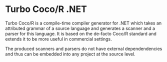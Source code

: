 # Turbo Coco/R .NET
Turbo Coco/R is a compile-time compiler generator for .NET which takes an attributed grammar of a source language and generates a scanner and a parser for this language. It is based on the de-facto Coco/R standard and extends it to be more useful in commercial settings.

The produced scanners and parsers do not have external dependendencies and thus can be embedded into any project at the source level.
